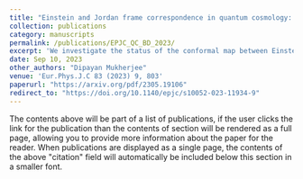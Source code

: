 ```yaml
---
title: "Einstein and Jordan frame correspondence in quantum cosmology: expansion-collapse duality"
collection: publications
category: manuscripts
permalink: /publications/EPJC_QC_BD_2023/
excerpt: 'We investigate the status of the conformal map between Einstein and Jordan frames of a scalar-tensor theory at the quantum level with the focus on the apparent paradox: the classical conformal map allows an always expanding Einstein frame to map to a Jordan frame that is always contracting, and at some point, the formalism maps a classical system (fluctuations are ignorable) to a quantum system (fluctuations are not ignorable). We find that the conformal map holds at the quantum level, and despite having drastically different cosmological evolution, the rise in quantum characteristics in a collapsing frame implies the same in its expanding counterpart. '
date: Sep 10, 2023
other_authors: "Dipayan Mukherjee"
venue: 'Eur.Phys.J.C 83 (2023) 9, 803'
paperurl: "https://arxiv.org/pdf/2305.19106"
redirect_to: "https://doi.org/10.1140/epjc/s10052-023-11934-9"
---
```


The contents above will be part of a list of publications, if the user clicks the link for the publication than the contents of section will be rendered as a full page, allowing you to provide more information about the paper for the reader. When publications are displayed as a single page, the contents of the above "citation" field will automatically be included below this section in a smaller font.
